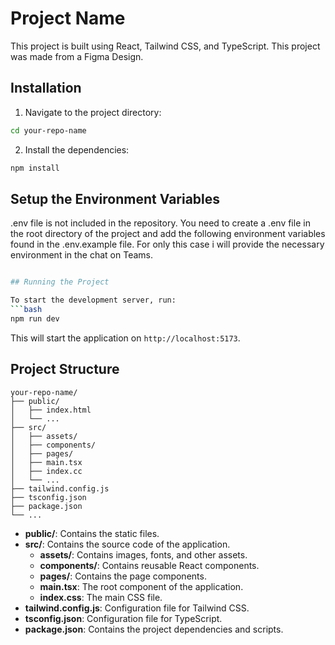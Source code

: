 # Project Name

This project is built using React, Tailwind CSS, and TypeScript.
This project was made from a Figma Design.

## Installation

1. Navigate to the project directory:
  ```bash
  cd your-repo-name
  ```
2. Install the dependencies:
  ```bash
  npm install
  ```

## Setup the Environment Variables
.env file is not included in the repository. You need to create a .env file in the root directory of the project and add the following environment variables found in the .env.example file.
For only this case i will provide the necessary environment in the chat on Teams.

```bash

## Running the Project

To start the development server, run:
```bash
npm run dev
```
This will start the application on `http://localhost:5173`.

## Project Structure

```
your-repo-name/
├── public/
│   ├── index.html
│   └── ...
├── src/
│   ├── assets/
│   ├── components/
│   ├── pages/
│   ├── main.tsx
│   ├── index.cc
│   └── ...
├── tailwind.config.js
├── tsconfig.json
├── package.json
└── ...
```

- **public/**: Contains the static files.
- **src/**: Contains the source code of the application.
  - **assets/**: Contains images, fonts, and other assets.
  - **components/**: Contains reusable React components.
  - **pages/**: Contains the page components.
  - **main.tsx**: The root component of the application.
  - **index.css**: The main CSS file.
- **tailwind.config.js**: Configuration file for Tailwind CSS.
- **tsconfig.json**: Configuration file for TypeScript.
- **package.json**: Contains the project dependencies and scripts.